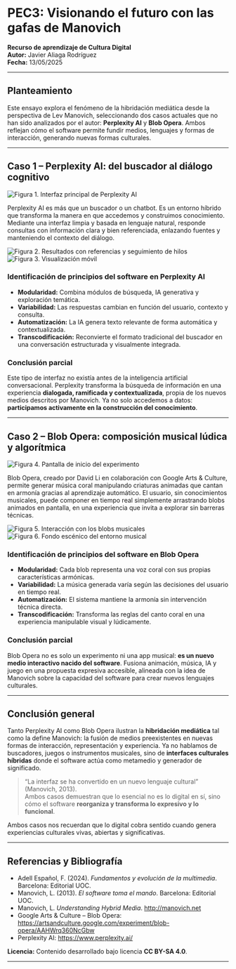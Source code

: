 # PEC3: Visionando el futuro con las gafas de Manovich

**Recurso de aprendizaje de Cultura Digital**  
**Autor:** Javier Aliaga Rodríguez  
**Fecha:** 13/05/2025  

---

## Planteamiento

Este ensayo explora el fenómeno de la hibridación mediática desde la perspectiva de Lev Manovich, seleccionando dos casos actuales que no han sido analizados por el autor: **Perplexity AI** y **Blob Opera**. Ambos reflejan cómo el software permite fundir medios, lenguajes y formas de interacción, generando nuevas formas culturales.

---

## Caso 1 – Perplexity AI: del buscador al diálogo cognitivo

![Figura 1. Interfaz principal de Perplexity AI](media/perplexity_home.png)

Perplexity AI es más que un buscador o un chatbot. Es un entorno híbrido que transforma la manera en que accedemos y construimos conocimiento. Mediante una interfaz limpia y basada en lenguaje natural, responde consultas con información clara y bien referenciada, enlazando fuentes y manteniendo el contexto del diálogo.

![Figura 2. Resultados con referencias y seguimiento de hilos](media/perplexity_resultado_hibridacion.png)  
![Figura 3. Visualización móvil](media/perplexity_mobile.png)

### Identificación de principios del software en Perplexity AI

- **Modularidad:** Combina módulos de búsqueda, IA generativa y exploración temática.
- **Variabilidad:** Las respuestas cambian en función del usuario, contexto y consulta.
- **Automatización:** La IA genera texto relevante de forma automática y contextualizada.
- **Transcodificación:** Reconvierte el formato tradicional del buscador en una conversación estructurada y visualmente integrada.

### Conclusión parcial

Este tipo de interfaz no existía antes de la inteligencia artificial conversacional. Perplexity transforma la búsqueda de información en una experiencia **dialogada, ramificada y contextualizada**, propia de los nuevos medios descritos por Manovich. Ya no solo accedemos a datos: **participamos activamente en la construcción del conocimiento**.

---

## Caso 2 – Blob Opera: composición musical lúdica y algorítmica

![Figura 4. Pantalla de inicio del experimento](media/blobopera_home.png)

Blob Opera, creado por David Li en colaboración con Google Arts & Culture, permite generar música coral manipulando criaturas animadas que cantan en armonía gracias al aprendizaje automático. El usuario, sin conocimientos musicales, puede componer en tiempo real simplemente arrastrando blobs animados en pantalla, en una experiencia que invita a explorar sin barreras técnicas.

![Figura 5. Interacción con los blobs musicales](media/blobopera_interaction.png)  
![Figura 6. Fondo escénico del entorno musical](media/blobopera_background.png)

### Identificación de principios del software en Blob Opera

- **Modularidad:** Cada blob representa una voz coral con sus propias características armónicas.
- **Variabilidad:** La música generada varía según las decisiones del usuario en tiempo real.
- **Automatización:** El sistema mantiene la armonía sin intervención técnica directa.
- **Transcodificación:** Transforma las reglas del canto coral en una experiencia manipulable visual y lúdicamente.

### Conclusión parcial

Blob Opera no es solo un experimento ni una app musical: **es un nuevo medio interactivo nacido del software**. Fusiona animación, música, IA y juego en una propuesta expresiva accesible, alineada con la idea de Manovich sobre la capacidad del software para crear nuevos lenguajes culturales.

---

## Conclusión general

Tanto Perplexity AI como Blob Opera ilustran la **hibridación mediática** tal como la define Manovich: la fusión de medios preexistentes en nuevas formas de interacción, representación y experiencia. Ya no hablamos de buscadores, juegos o instrumentos musicales, sino de **interfaces culturales híbridas** donde el software actúa como metamedio y generador de significado.

> “La interfaz se ha convertido en un nuevo lenguaje cultural” (Manovich, 2013).  
> Ambos casos demuestran que lo esencial no es lo digital en sí, sino cómo el software **reorganiza y transforma lo expresivo y lo funcional**.

Ambos casos nos recuerdan que lo digital cobra sentido cuando genera experiencias culturales vivas, abiertas y significativas.

---

## Referencias y Bibliografía

- Adell Español, F. (2024). *Fundamentos y evolución de la multimedia*. Barcelona: Editorial UOC.
- Manovich, L. (2013). *El software toma el mando*. Barcelona: Editorial UOC.
- Manovich, L. *Understanding Hybrid Media*. http://manovich.net
- Google Arts & Culture – Blob Opera: https://artsandculture.google.com/experiment/blob-opera/AAHWrq360NcGbw
- Perplexity AI: https://www.perplexity.ai/

**Licencia:** Contenido desarrollado bajo licencia **CC BY-SA 4.0**.

---

